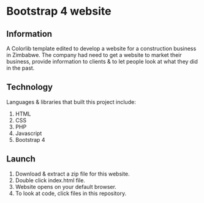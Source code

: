 # Bootstrap 4 website
## Information
A Colorlib template edited to develop a website for a construction business in Zimbabwe. The company had need to get a website to market their business, provide information to clients & to let people look at what they did in the past.
## Technology
Languages & libraries that built this project include:
1. HTML
2. CSS
3. PHP
4. Javascript
5. Bootstrap 4
## Launch
1. Download & extract a zip file for this website.
2. Double click index.html file.
3. Website opens on your default browser. 
4. To look at code, click files in this repository.

